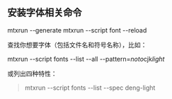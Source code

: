 ## 安装字体相关命令

mtxrun --generate
mtxrun --script font --reload

查找你想要字体（包括文件名和符号名称），比如：

mtxrun --script fonts --list --all --pattern=*noto*cjk*light*

或列出四种特性：

>mtxrun --script fonts --list --spec deng-light
